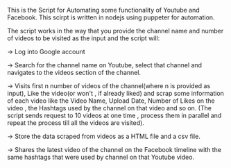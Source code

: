 This is the Script for Automating some functionality of Youtube and Facebook. This scirpt is written in nodejs using puppeter for automation.

The script works in the way that you provide the channel name and number of videos to be visited as the input and the script will:

-> Log into Google account

-> Search for the channel name on Youtube, select that channel and navigates to the videos section of the channel.

-> Visits first n number of videos of the channel(where n is provided as input), Like the video(or won't , if already liked) and scrap some information of each video like the Video Name, Upload Date, Number of Likes on the video , the Hashtags used by the channel on that video and so on.
(The script sends request to 10 videos at one time , process them in parallel and repeat the process till all the videos are visited).

-> Store the data scraped from videos as a  HTML file and a csv file.

-> Shares the latest video of the channel on the Facebook timeline with the same hashtags that were used by channel on that Youtube video.
